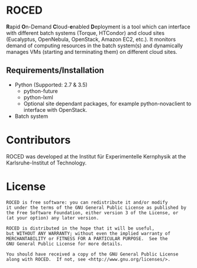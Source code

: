 # ROCED

**R**apid **O**n-Demand **C**loud-**e**nabled **D**eployment is a tool which can interface with different batch systems (Torque, HTCondor) and cloud sites (Eucalyptus, OpenNebula, OpenStack, Amazon EC2, etc.).
It monitors demand of computing resources in the batch system(s) and dynamically manages VMs (starting and terminating them) on different cloud sites.

## Requirements/Installation
* Python (Supported: 2.7 & 3.5)
  * python-future
  * python-lxml
  * Optional site dependant packages, for example python-novaclient to interface with OpenStack.
* Batch system

# Contributors
ROCED was developed at the Institut für Experimentelle Kernphysik at the Karlsruhe-Institut of Technology.

# License
    ROCED is free software: you can redistribute it and/or modify
    it under the terms of the GNU General Public License as published by
    the Free Software Foundation, either version 3 of the License, or
    (at your option) any later version.

    ROCED is distributed in the hope that it will be useful,
    but WITHOUT ANY WARRANTY; without even the implied warranty of
    MERCHANTABILITY or FITNESS FOR A PARTICULAR PURPOSE.  See the
    GNU General Public License for more details.

    You should have received a copy of the GNU General Public License
    along with ROCED.  If not, see <http://www.gnu.org/licenses/>.
